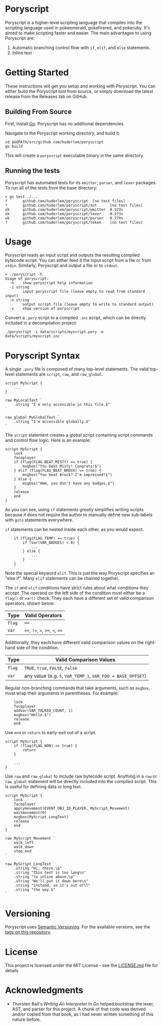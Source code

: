 # Poryscript

Poryscript is a higher-level scripting language that compiles into the scripting language used in pokeemerald, pokefirered, and pokeruby. It's aimed to make scripting faster and easier. The main advantages to using Poryscript are:
1. Automatic branching control flow with `if`, `elif`, and `else` statements.
2. Inline text

# Getting Started

These instructions will get you setup and working with Poryscript. You can either build the Poryscript tool from source, or simply download the latest release from the Releases tab on GitHub.

## Building From Source

First, install [Go](http://golang.org).  Poryscript has no additional dependencies.

Navigate to the Poryscript working directory, and build it:
```
cd $GOPATH/src/github.com/huderlem/poryscript
go build
```

This will create a `poryscript` executable binary in the same directory.

## Running the tests

Poryscript has automated tests for its `emitter`, `parser`, and `lexer` packages. To run all of the tests from the base directory:
```
> go test ./...
?       github.com/huderlem/poryscript  [no test files]
?       github.com/huderlem/poryscript/ast      [no test files]
ok      github.com/huderlem/poryscript/emitter  0.523s
ok      github.com/huderlem/poryscript/lexer    0.273s
ok      github.com/huderlem/poryscript/parser   0.779s
?       github.com/huderlem/poryscript/token    [no test files]
```

# Usage
Poryscript reads an input script and outputs the resulting compiled bytecode script. You can either feed it the input script from a file or from `stdin`.  Similarly, Poryscript and output a file or to `stdout`.

```
> ./poryscript -h
Usage of poryscript:
  -h    show poryscript help information
  -i string
        input poryscript file (leave empty to read from standard input)
  -o string
        output script file (leave empty to write to standard output)
  -v    show version of poryscript
```

Convert a `.pory` script to a compiled `.inc` script, which can be directly included in a decompilation project:
```
./poryscript -i data/scripts/myscript.pory -o data/scripts/myscript.inc
```

# Poryscript Syntax

A single `.pory` file is composed of many top-level statements. The valid top-level statements are `script`, `raw`, and `raw_global`.
```
script MyScript {
    ...
}

raw MyLocalText `
    .string "I'm only accessible in this file.$"
`

raw_global MyGlobalText `
    .string "I'm accessible globally.$"
`
```

The `script` statement creates a global script containing script commands and control flow logic.  Here is an example:
```
script MyScript {
    lock
    faceplayer
    if (flag(FLAG_BEAT_MISTY) == true) {
        msgbox("You beat Misty! Congrats!$")
    } elif (flag(FLAG_BEAT_BROCK) == true) {
        msgbox("You beat Brock? I'm impressed!$")
    } else {
        msgbox("Hmm, you don't have any badges.$")
    }
    release
    end
}
```

As you can see, using `if` statements greatly simplifies writing scripts because it does not require the author to manually define new sub-labels with `goto` statements everywhere.

`if` statements can be nested inside each other, as you would expect.
```
    if (flag(FLAG_TEMP) == true) {
        if (var(VAR_BADGES) < 8) {
            ...
        } else {
            ...
        }
    }
```

Note the special keyword `elif`.  This is just the way Poryscript specifies an "else if". Many `elif` statements can be chained together.

The `if` and `elif` conditions have strict rules about what conditions they accept. The operand on the left side of the condition must either be a `flag()` or `var()` check. They each have a different set of valid comparison operators, shown below.

| Type | Valid Operators |
| ---- | --------------- |
| `flag` | `==` |
| `var` | `==`, `!=`, `>`, `>=`, `<`, `<=` |

Additionally, they each have different valid comparison values on the right-hand side of the condition.

| Type | Valid Comparison Values |
| ---- | --------------- |
| `flag` | `TRUE`, `true`, `FALSE`, `false` |
| `var` | any value (e.g. `5`, `VAR_TEMP_1`, `VAR_FOO + BASE_OFFSET`) |

Regular non-branching commands that take arguments, such as `msgbox`, must wrap their arguments in parentheses. For example:
```
    lock
    faceplayer
    addvar(VAR_TALKED_COUNT, 1)
    msgbox("Hello.$")
    release
    end
```

Use `end` or `return` to early-exit out of a script.
```
script MyScript {
    if (flag(FLAG_WON) == true) {
        return
    }

    ...
}
```

Use `raw` and `raw_global` to include raw bytecode script. Anything in a `raw` or `raw_global` statement will be directly included into the compiled script. This is useful for defining data or long text.
```
script MyScript {
    lock
    faceplayer
    applymovement(EVENT_OBJ_ID_PLAYER, MyScript_Movement)
    waitmovement(0)
    msgbox(MyScript_LongText)
    release
    end
}

raw MyScript_Movement `
    walk_left
    walk_down
    step_end
`

raw MyScript_LongText `
    .string "Hi, there.\p"
    .string "This text is too long\n"
    .string "to inline above.\p"
    .string "We'll put it down here\n"
    .string "instead, so it's out of\l"
    .string "the way.$"
`
```

# Versioning

Poryscript uses [Semantic Versioning](http://semver.org/). For the available versions, see the [tags on this repository](https://github.com/huderlem/poryscript/tags).

# License

This project is licensed under the MIT License - see the [LICENSE.md](LICENSE.md) file for details

# Acknowledgments

* Thorsten Ball's *Writing An Interpreter In Go* helped bootstrap the lexer, AST, and parser for this project. A chunk of that code was derived and/or copied from that book, as I had never written something of this nature before.

